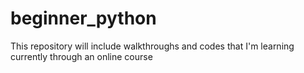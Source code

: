 # beginner_python
This repository will include walkthroughs and codes that I'm learning currently through an online course
